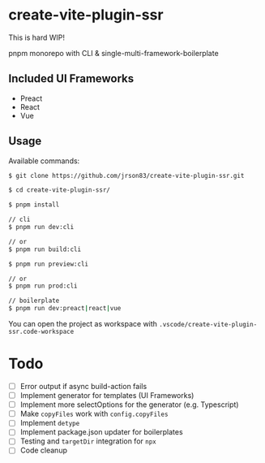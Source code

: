 # create-vite-plugin-ssr

This is hard WIP!

pnpm monorepo with CLI & single-multi-framework-boilerplate

## Included UI Frameworks

- Preact
- React
- Vue

## Usage

Available commands:

```sh
$ git clone https://github.com/jrson83/create-vite-plugin-ssr.git

$ cd create-vite-plugin-ssr/

$ pnpm install

// cli
$ pnpm run dev:cli

// or
$ pnpm run build:cli

$ pnpm run preview:cli

// or
$ pnpm run prod:cli

// boilerplate
$ pnpm run dev:preact|react|vue
```

You can open the project as workspace with `.vscode/create-vite-plugin-ssr.code-workspace`

# Todo

- [ ] Error output if async build-action fails
- [ ] Implement generator for templates (UI Frameworks)
- [ ] Implement more selectOptions for the generator (e.g. Typescript)
- [ ] Make `copyFiles` work with `config.copyFiles`
- [ ] Implement `detype`
- [ ] Implement package.json updater for boilerplates
- [ ] Testing and `targetDir` integration for `npx`
- [ ] Code cleanup
